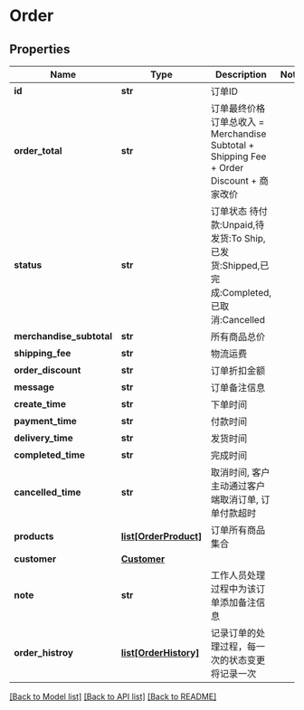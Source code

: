 # Order

## Properties
Name | Type | Description | Notes
------------ | ------------- | ------------- | -------------
**id** | **str** |  订单ID | 
**order_total** | **str** |  订单最终价格 订单总收入 &#x3D; Merchandise Subtotal + Shipping Fee + Order Discount + 商家改价 | 
**status** | **str** |  订单状态 待付款:Unpaid,待发货:To Ship,已发货:Shipped,已完成:Completed,已取消:Cancelled | 
**merchandise_subtotal** | **str** |  所有商品总价 | 
**shipping_fee** | **str** |  物流运费 | 
**order_discount** | **str** |  订单折扣金额 | 
**message** | **str** |  订单备注信息 | 
**create_time** | **str** |  下单时间 | 
**payment_time** | **str** |  付款时间 | 
**delivery_time** | **str** |  发货时间 | 
**completed_time** | **str** |  完成时间 | 
**cancelled_time** | **str** |  取消时间, 客户主动通过客户端取消订单, 订单付款超时 | 
**products** | [**list[OrderProduct]**](OrderProduct.md) |  订单所有商品集合 | 
**customer** | [**Customer**](Customer.md) |  | 
**note** | **str** |  工作人员处理过程中为该订单添加备注信息 | 
**order_histroy** | [**list[OrderHistory]**](OrderHistory.md) |  记录订单的处理过程，每一次的状态变更将记录一次 | 

[[Back to Model list]](../README.md#documentation-for-models) [[Back to API list]](../README.md#documentation-for-api-endpoints) [[Back to README]](../README.md)

